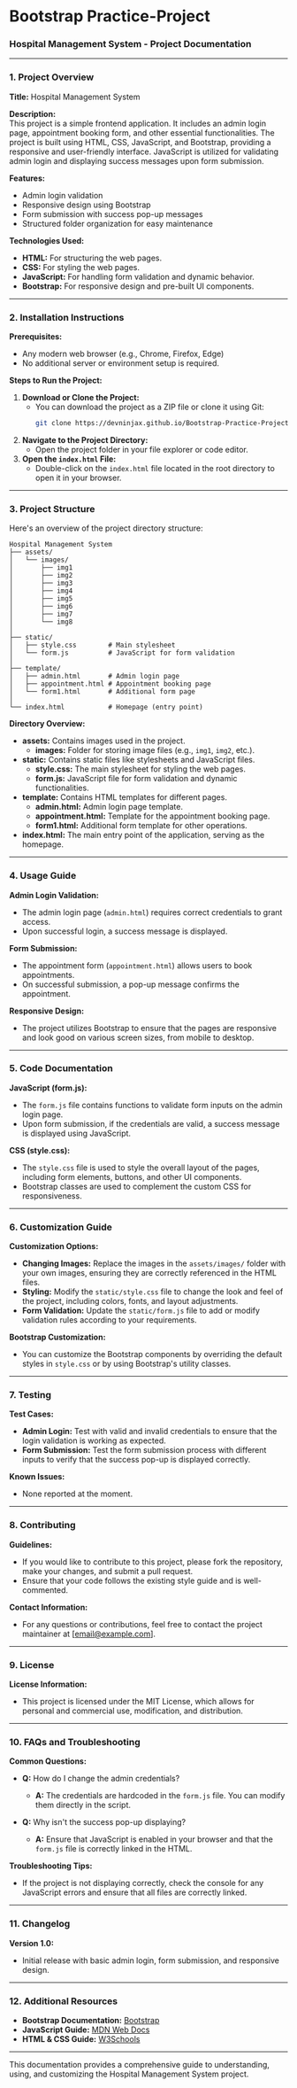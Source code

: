 # Bootstrap Practice-Project

### **Hospital Management System - Project Documentation**

---

### **1. Project Overview**

**Title:** Hospital Management System

**Description:**  
This project is a simple frontend application. It includes an admin login page, appointment booking form, and other essential functionalities. The project is built using HTML, CSS, JavaScript, and Bootstrap, providing a responsive and user-friendly interface. JavaScript is utilized for validating admin login and displaying success messages upon form submission.

**Features:**
- Admin login validation
- Responsive design using Bootstrap
- Form submission with success pop-up messages
- Structured folder organization for easy maintenance

**Technologies Used:**
- **HTML:** For structuring the web pages.
- **CSS:** For styling the web pages.
- **JavaScript:** For handling form validation and dynamic behavior.
- **Bootstrap:** For responsive design and pre-built UI components.

---

### **2. Installation Instructions**

**Prerequisites:**
- Any modern web browser (e.g., Chrome, Firefox, Edge)
- No additional server or environment setup is required.

**Steps to Run the Project:**
1. **Download or Clone the Project:**
   - You can download the project as a ZIP file or clone it using Git:
     ```bash
     git clone https://devninjax.github.io/Bootstrap-Practice-Project/
     ```
2. **Navigate to the Project Directory:**
   - Open the project folder in your file explorer or code editor.
3. **Open the `index.html` File:**
   - Double-click on the `index.html` file located in the root directory to open it in your browser.

---

### **3. Project Structure**

Here's an overview of the project directory structure:

```
Hospital Management System
├── assets/
│   └── images/
│       ├── img1
│       ├── img2
│       ├── img3
│       ├── img4
│       ├── img5
│       ├── img6
│       ├── img7
│       └── img8
│
├── static/
│   ├── style.css        # Main stylesheet
│   └── form.js          # JavaScript for form validation
│
├── template/
│   ├── admin.html       # Admin login page
│   ├── appointment.html # Appointment booking page
│   └── form1.html       # Additional form page
│
└── index.html           # Homepage (entry point)
```

**Directory Overview:**
- **assets:** Contains images used in the project.
  - **images:** Folder for storing image files (e.g., `img1`, `img2`, etc.).
- **static:** Contains static files like stylesheets and JavaScript files.
  - **style.css:** The main stylesheet for styling the web pages.
  - **form.js:** JavaScript file for form validation and dynamic functionalities.
- **template:** Contains HTML templates for different pages.
  - **admin.html:** Admin login page template.
  - **appointment.html:** Template for the appointment booking page.
  - **form1.html:** Additional form template for other operations.
- **index.html:** The main entry point of the application, serving as the homepage.

---

### **4. Usage Guide**

**Admin Login Validation:**
- The admin login page (`admin.html`) requires correct credentials to grant access.
- Upon successful login, a success message is displayed.

**Form Submission:**
- The appointment form (`appointment.html`) allows users to book appointments.
- On successful submission, a pop-up message confirms the appointment.

**Responsive Design:**
- The project utilizes Bootstrap to ensure that the pages are responsive and look good on various screen sizes, from mobile to desktop.

---

### **5. Code Documentation**

**JavaScript (form.js):**
- The `form.js` file contains functions to validate form inputs on the admin login page.
- Upon form submission, if the credentials are valid, a success message is displayed using JavaScript.

**CSS (style.css):**
- The `style.css` file is used to style the overall layout of the pages, including form elements, buttons, and other UI components.
- Bootstrap classes are used to complement the custom CSS for responsiveness.

---

### **6. Customization Guide**

**Customization Options:**
- **Changing Images:** Replace the images in the `assets/images/` folder with your own images, ensuring they are correctly referenced in the HTML files.
- **Styling:** Modify the `static/style.css` file to change the look and feel of the project, including colors, fonts, and layout adjustments.
- **Form Validation:** Update the `static/form.js` file to add or modify validation rules according to your requirements.

**Bootstrap Customization:**
- You can customize the Bootstrap components by overriding the default styles in `style.css` or by using Bootstrap's utility classes.

---

### **7. Testing**

**Test Cases:**
- **Admin Login:** Test with valid and invalid credentials to ensure that the login validation is working as expected.
- **Form Submission:** Test the form submission process with different inputs to verify that the success pop-up is displayed correctly.

**Known Issues:**
- None reported at the moment.

---

### **8. Contributing**

**Guidelines:**
- If you would like to contribute to this project, please fork the repository, make your changes, and submit a pull request.
- Ensure that your code follows the existing style guide and is well-commented.

**Contact Information:**
- For any questions or contributions, feel free to contact the project maintainer at [email@example.com].

---

### **9. License**

**License Information:**
- This project is licensed under the MIT License, which allows for personal and commercial use, modification, and distribution.

---

### **10. FAQs and Troubleshooting**

**Common Questions:**
- **Q:** How do I change the admin credentials?
  - **A:** The credentials are hardcoded in the `form.js` file. You can modify them directly in the script.

- **Q:** Why isn't the success pop-up displaying?
  - **A:** Ensure that JavaScript is enabled in your browser and that the `form.js` file is correctly linked in the HTML.

**Troubleshooting Tips:**
- If the project is not displaying correctly, check the console for any JavaScript errors and ensure that all files are correctly linked.

---

### **11. Changelog**

**Version 1.0:**
- Initial release with basic admin login, form submission, and responsive design.

---

### **12. Additional Resources**

- **Bootstrap Documentation:** [Bootstrap](https://getbootstrap.com/docs/5.0/getting-started/introduction/)
- **JavaScript Guide:** [MDN Web Docs](https://developer.mozilla.org/en-US/docs/Web/JavaScript/Guide)
- **HTML & CSS Guide:** [W3Schools](https://www.w3schools.com/)

---

This documentation provides a comprehensive guide to understanding, using, and customizing the Hospital Management System project.
